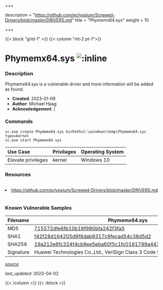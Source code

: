 +++

description = "https://github.com/eclypsium/Screwed-Drivers/blob/master/DRIVERS.md"
title = "Phymemx64.sys"
weight = 10

+++


{{< block "grid-1" >}}
{{< column "mt-2 pt-1">}}


# Phymemx64.sys ![:inline](/images/twitter_verified.png) 


### Description

Phymemx64.sys is a vulnerable driver and more information will be added as found.

- **Created**: 2023-01-09
- **Author**: Michael Haag
- **Acknowledgement**:  | [](https://twitter.com/)

### Commands

```
sc.exe create Phymemx64.sys binPath=C:\windows\temp\Phymemx64.sys type=kernel
sc.exe start Phymemx64.sys
```

| Use Case | Privilages | Operating System | 
|:---- | ---- | ---- |
| Elevate privileges | kernel | Windows 10 |

### Resources
<br>
<li><a href=" https://github.com/eclypsium/Screwed-Drivers/blob/master/DRIVERS.md"> https://github.com/eclypsium/Screwed-Drivers/blob/master/DRIVERS.md</a></li>
<br>

### Known Vulnerable Samples

| Filename | Phymemx64.sys |
|:---- | ---- | 
| MD5 | <a href="https://www.virustotal.com/gui/file/715572dfe6fb10b16f980bfa242f3fa5">715572dfe6fb10b16f980bfa242f3fa5</a> |
| SHA1 | <a href="https://www.virustotal.com/gui/file/f42f28d164205d9f6dab9317c9fecad54c38d5d2">f42f28d164205d9f6dab9317c9fecad54c38d5d2</a> |
| SHA256 | <a href="https://www.virustotal.com/gui/file/19a212e6fc324f4cb9ee5eba60f5c1fc0191799a4432265cbeaa3307c76a7fc0">19a212e6fc324f4cb9ee5eba60f5c1fc0191799a4432265cbeaa3307c76a7fc0</a> |
| Signature | Huawei Technologies Co.,Ltd., VeriSign Class 3 Code Signing 2010 CA, VeriSign   |


[*source*](https://github.com/magicsword-io/LOLDrivers/tree/main/yaml/phymemx64.sys.yml)

*last_updated:* 2023-04-02








{{< /column >}}
{{< /block >}}
